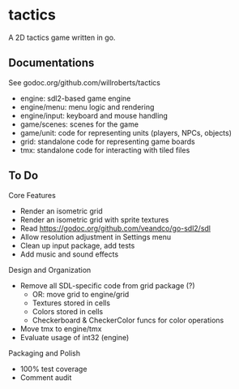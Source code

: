 # tactics

A 2D tactics game written in go.

## Documentations

See godoc.org/github.com/willroberts/tactics
* engine: sdl2-based game engine
* engine/menu: menu logic and rendering
* engine/input: keyboard and mouse handling
* game/scenes: scenes for the game
* game/unit: code for representing units (players, NPCs, objects)
* grid: standalone code for representing game boards
* tmx: standalone code for interacting with tiled files

## To Do

Core Features

* Render an isometric grid
* Render an isometric grid with sprite textures
* Read https://godoc.org/github.com/veandco/go-sdl2/sdl
* Allow resolution adjustment in Settings menu
* Clean up input package, add tests
* Add music and sound effects

Design and Organization

* Remove all SDL-specific code from grid package (?)
	* OR: move grid to engine/grid
	* Textures stored in cells
	* Colors stored in cells
	* Checkerboard & CheckerColor funcs for color operations
* Move tmx to engine/tmx
* Evaluate usage of int32 (engine)

Packaging and Polish

* 100% test coverage
* Comment audit
